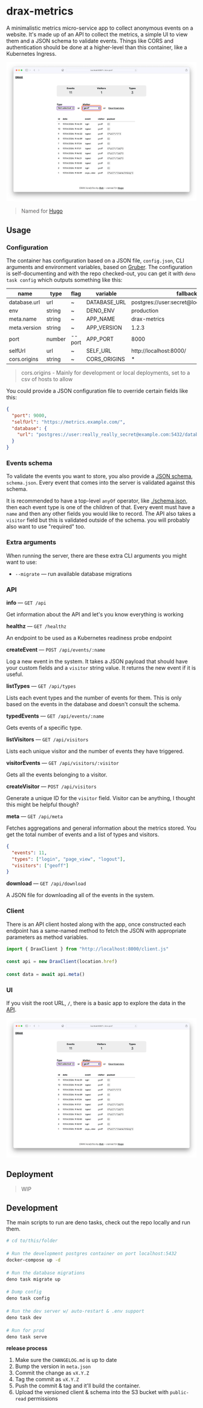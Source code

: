 # drax-metrics

A minimalistic metrics micro-service app to collect anonymous events on a website.
It's made up of an API to collect the metrics, a simple UI to view them and a JSON schema to validate events.
Things like CORS and authentication should be done at a higher-level than this container, like a Kubernetes Ingress.

![A screenshot of the DRAX UI showing filtering events](./assets/screenshot.webp)

> Named for [Hugo](https://purl.r0b.io/drax)

## Usage

### Configuration

The container has configuration based on a JSON file, `config.json`, CLI arguments and environment variables, based on [Gruber](https://github.com/robb-j/gruber).
The configuration is self-documenting and with the repo checked-out, you can get it with `deno task config` which outputs something like this:

| name         | type   | flag   | variable     | fallback                                   |
| ------------ | ------ | ------ | ------------ | ------------------------------------------ |
| database.url | url    | ~      | DATABASE_URL | postgres://user:secret@localhost:5432/user |
| env          | string | ~      | DENO_ENV     | production                                 |
| meta.name    | string | ~      | APP_NAME     | drax-metrics                               |
| meta.version | string | ~      | APP_VERSION  | 1.2.3                                      |
| port         | number | --port | APP_PORT     | 8000                                       |
| selfUrl      | url    | ~      | SELF_URL     | http://localhost:8000/                     |
| cors.origins | string | ~      | CORS_ORIGINS | *                                          |

> cors.origins - Mainly for development or local deployments, set to a csv of hosts to allow

You could provide a JSON configuration file to override certain fields like this:

```json
{
  "port": 9000,
  "selfUrl": "https://metrics.example.com/",
  "database": {
    "url": "postgres://user:really_really_secret@example.com:5432/database"
  }
}
```

### Events schema

To validate the events you want to store, you also provide a [JSON schema](https://json-schema.org/specification), `schema.json`.
Every event that comes into the server is validated against this schema.

It is recommended to have a top-level `anyOf` operator, like [./schema.json](./schema.json), then each event type is one of the children of that. Every event must have a `name` and then any other fields you would like to record. The API also takes a `visitor` field but this is validated outside of the schema. you will probably also want to use "required" too.

### Extra arguments

When running the server, there are these extra CLI arguments you might want to use:

- `--migrate` — run available database migrations

### API

**info** — `GET /api`

Get information about the API and let's you know everything is working

**healthz** — `GET /healthz`

An endpoint to be used as a Kubernetes readiness probe endpoint

**createEvent** — `POST /api/events/:name`

Log a new event in the system. It takes a JSON payload that should have your custom fields and a `visitor` string value. It returns the new event if it is useful.

**listTypes** — `GET /api/types`

Lists each event types and the number of events for them. This is only based on the events in the database and doesn't consult the schema.

**typedEvents** — `GET /api/events/:name`

Gets events of a specific type.

**listVisitors** — `GET /api/visitors`

Lists each unique visitor and the number of events they have triggered.

**visitorEvents** — `GET /api/visitors/:visitor`

Gets all the events belonging to a visitor.

**createVisitor** — `POST /api/visitors`

Generate a unique ID for the `visitor` field. Visitor can be anything, I thought this might be helpful though?

**meta** — `GET /api/meta`

Fetches aggregations and general information about the metrics stored.
You get the total number of events and a list of types and visitors.

```json
{
  "events": 11,
  "types": ["login", "page_view", "logout"],
  "visitors": ["geoff"]
}
```

**download** — `GET /api/download`

A JSON file for downloading all of the events in the system.

### Client

There is an API client hosted along with the app, once constructed each endpoint has a same-named method to fetch the JSON with appropriate parameters as method variables.

```ts
import { DraxClient } from "http://localhost:8000/client.js"

const api = new DraxClient(location.href)

const data = await api.meta()
```

### UI

If you visit the root URL, `/`, there is a basic app to explore the data in the [API](#api).

![A screenshot of the DRAX UI showing filtering events](./assets/screenshot.webp)

## Deployment

> WIP

## Development

The main scripts to run are deno tasks, check out the repo locally and run them.

```bash
# cd to/this/folder

# Run the development postgres container on port localhost:5432
docker-compose up -d

# Run the database migrations
deno task migrate up

# Dump config
deno task config

# Run the dev server w/ auto-restart & .env support
deno task dev

# Run for prod
deno task serve
```

**release process**

1. Make sure the `CHANGELOG.md` is up to date
2. Bump the version in `meta.json`
3. Commit the change as `vX.Y.Z`
4. Tag the commit as `vX.Y.Z`
5. Push the commit & tag and it'll build the container.
6. Upload the versioned client & schema into the S3 bucket with `public-read` permissions

